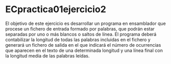 # ECpractica01ejercicio2
El objetivo de este ejercicio es desarrollar un programa en ensamblador que procese un fichero de entrada formado por palabras, 
que podrán estar separadas por uno o más blancos o saltos de línea. El programa deberá contabilizar la longitud de todas las palabras 
incluidas en el fichero y generará un fichero de salida en el que indicará el número de ocurrencias que aparecen en el texto de una 
determinada longitud y una línea final con la longitud media de las palabras leídas.
